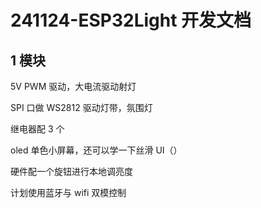 
# 241124-ESP32Light 开发文档

## 1 模块

5V PWM 驱动，大电流驱动射灯

SPI 口做 WS2812 驱动灯带，氛围灯

继电器配 3 个

oled 单色小屏幕，还可以学一下丝滑 UI（）

硬件配一个旋钮进行本地调亮度

计划使用蓝牙与 wifi 双模控制